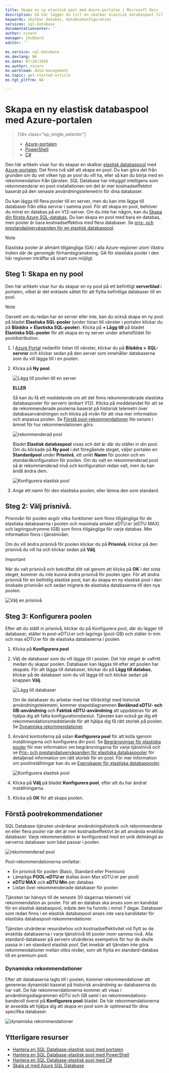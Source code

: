 ```yaml
---
title: Skapa en ny elastisk pool med Azure-portalen | Microsoft Docs
description: Så här lägger du till en skalbar elastisk databaspool till din SQL-databaskonfiguration för enklare administration och resursdelning över flera databaser.
keywords: skalbar databas, databaskonfiguration
services: sql-database
documentationcenter: ''
author: ninarn
manager: jhubbard
editor: ''

ms.service: sql-database
ms.devlang: NA
ms.date: 07/20/2016
ms.author: ninarn
ms.workload: data-management
ms.topic: get-started-article
ms.tgt_pltfrm: NA

---
```

# Skapa en ny elastisk databaspool med Azure-portalen
> [!div class="op_single_selector"]
> * [Azure-portalen](sql-database-elastic-pool-create-portal.md)
> * [PowerShell](sql-database-elastic-pool-create-powershell.md)
> * [C#](sql-database-elastic-pool-create-csharp.md)
> 
> 

Den här artikeln visar hur du skapar en skalbar [elastisk databaspool](sql-database-elastic-pool.md) med [Azure-portalen](https://portal.azure.com/). Det finns två sätt att skapa en pool. Du kan göra det från grunden om du vet vilken typ av pool du vill ha, eller så kan du börja med en rekommendation från tjänsten. SQL Database har inbyggd intelligens som rekommenderar en pool-installationen om det är mer kostnadseffektivt baserat på den senaste användningstelemetrin för dina databaser.

Du kan lägga till flera pooler till en server, men du kan inte lägga till databaser från olika servrar i samma pool. För att skapa en pool, behöver du minst en databas på en V12-server. Om du inte har någon, kan du [Skapa din första Azure SQL-databas](sql-database-get-started.md). Du kan skapa en pool med bara en databas, men pooler är bara kostnadseffektiva med flera databaser. Se [pris- och prestandaöverväganden för en elastisk databaspool](sql-database-elastic-pool-guidance.md).

> [!NOTE]
> Elastiska pooler är allmänt tillgängliga (GA) i alla Azure-regioner utom Västra Indien där de genomgår förhandsgranskning.  GA för elastiska pooler i den här regionen inträffar så snart som möjligt. 
> 
> 

## Steg 1: Skapa en ny pool
Den här artikeln visar hur du skapar en ny pool på ett befintligt **serverblad** i portalen, vilket är det enklaste sättet för att flytta befintliga databaser till en pool. 

> [!NOTE]
> Oavsett om du redan har en server eller inte, kan du också skapa en ny pool på bladet **Elastiska SQL-pooler** (under listan till vänster i portalen klickar du på **Bläddra** **>** **Elastiska SQL-pooler**). Klicka på **+ Lägg till** på bladet **Elastiska SQL-pooler** för att skapa en ny server under arbetsflödet för pooldistribution.
> 
> 

1. I [Azure Portal](http://portal.azure.com/) nedanför listan till vänster, klickar du på **Bläddra** **>** **SQL-servrar** och klickar sedan på den server som innehåller databaserna som du vill lägga till i en poolen.
2. Klicka på **Ny pool**.
   
    ![Lägg till poolen till en server](./media/sql-database-elastic-pool-create-portal/new-pool.png)
   
    **ELLER**
   
    Så kan du få ett meddelande om att det finns rekommenderade elastiska databaspooler för servern (enbart V12). Klicka på meddelandet för att se de rekommenderade poolerna baserat på historisk telemetri över databasanvändningen och klicka på nivån för att visa mer information och anpassa poolen. Se [Förstå pool-rekommendationer](#understand-pool-recommendations) lite senare i ämnet för hur rekommendationen görs.
   
    ![rekommenderad pool](./media/sql-database-elastic-pool-create-portal/recommended-pool.png)
   
    Bladet **Elastisk databaspool** visas och det är där du ställer in din pool. Om du klickade på **Ny pool** i det föregående steget, väljer portalen en **Standardpool** under **Prisnivå**, ett unikt **Namn** för poolen och en standardkonfiguration för poolen. Om du valt en rekommenderad pool så är rekommenderad nivå och konfiguration redan valt, men du kan ändå ändra dem.
   
    ![Konfigurera elastisk pool](./media/sql-database-elastic-pool-create-portal/configure-elastic-pool.png)
3. Ange ett namn för den elastiska poolen, eller lämna den som standard.

## Steg 2: Välj prisnivå.
Prisnivån för poolen avgör vilka funktioner som finns tillgängliga för de elastiska databaserna i poolen och maximala antalet eDTU:er (eDTU MAX) och lagringsutrymme (GB) som finns tillgängliga för varje databas. Mer information finns i tjänstnivåer.

Om du vill ändra prisnivå för poolen klickar du på **Prisnivå**, klickar på den prisnivå du vill ha och klickar sedan på **Välj**.

> [!IMPORTANT]
> När du valt prisnivå och bekräftat ditt val genom att klicka på **OK** i det sista steget, kommer du inte kunna ändra prisnivå för poolen igen. För att ändra prisnivå för en befintlig elastisk pool, kan du skapa en ny elastisk pool i den önskade prisnivån och sedan migrera de elastiska databaserna till den nya poolen.
> 
> 

![Välj en prisnivå](./media/sql-database-elastic-pool-create-portal/pricing-tier.png)

## Steg 3: Konfigurera poolen
Efter att du ställt in prisnivå, klickar du på Konfigurera pool, där du lägger till databaser, ställer in pool-eDTU:er och lagrings (pool-GB) och ställer in min och mas eDTU:er för de elastiska databaserna i poolen.

1. Klicka på **Konfigurera pool**
2. Välj de databaser som du vill lägga till i poolen. Det här steget är valfritt medan du skapar poolen. Databaser kan läggas till efter att poolen har skapats.
    För att lägga till databaser, klickar du på **Lägg till databas**, klickar på de databaser som du vill lägga till och klickar sedan på knappen **Välj**.
   
    ![Lägg till databaser](./media/sql-database-elastic-pool-create-portal/add-databases.png)
   
    Om de databaser du arbetar med har tillräckligt med historisk användningstelemetri, kommer stapeldiagrammen **Beräknad eDTU- och GB-användning** och **Faktisk eDTU-användning** att uppdateras för att hjälpa dig att fatta konfigurationsbeslut. Tjänsten kan också ge dig ett rekommendationsmeddelande för att hjälpa dig få rätt storlek på poolen. Se [Dynamiska rekommendationer](#dynamic-recommendations).
3. Använd kontrollerna på sidan **Konfigurera pool** för att kolla igenom inställningarna och konfigurera din pool. Se [Begränsningar för elastiska pooler](sql-database-elastic-pool.md#edtu-and-storage-limits-for-elastic-pools-and-elastic-databases) för mer information om begränsningarna för varje tjänstnivå och se [Pris- och prestandaöverväganden för elastiska databaspooler](sql-database-elastic-pool-guidance.md) för detaljerad information om rätt storlek för en pool. För mer information om poolinställningar kan du se [Egenskaper för elastiska databaspooler](sql-database-elastic-pool.md#elastic-database-pool-properties).
   
    ![Konfigurera elastisk pool](./media/sql-database-elastic-pool-create-portal/configure-performance.png)
4. Klicka på **Välj** på bladet **Konfigurera pool**, efter att du har ändrat inställningarna.
5. Klicka på **OK** för att skapa poolen.

## Förstå poolrekommendationer
SQL Database-tjänsten utvärderar användningshistorik och rekommenderar en eller flera pooler när det är mer kostnadseffektivt än att använda enskilda databaser. Varje rekommendation är konfigurerad med en unik delmängd av serverns databaser som bäst passar i poolen.

![rekommenderad pool](./media/sql-database-elastic-pool-create-portal/recommended-pool.png)  

Pool-rekommendationerna omfattar:

* En prisnivå för poolen (Basic, Standard eller Premium)
* Lämpliga **POOL-eDTU:er** (kallas även Max eDTU:er per pool)
* **eDTU MAX** och **eDTU Min** per databas
* Listan över rekommenderade databaser för poolen

Tjänsten tar hänsyn till de senaste 30 dagarnas telemetri vid rekommendation av pooler. För att en databas ska anses som en kandidat för en elastisk databaspool, måste den ha funnits i minst 7 dagar. Databaser som redan finns i en elastisk databaspool anses inte vara kandidater för elastiska databaspool-rekommendationer.

Tjänsten utvärderar resursbehov och kostnadseffektivitet vid flytt av de enskilda databaserna i varje tjänstnivå till pooler inom samma nivå. Alla standard-databaser på servern utvärderas exempelvis för hur de skulle passa in i en standard elastisk pool. Det innebär att tjänsten inte göra rekommendationer mellan olika nivåer, som att flytta en standard-databas till en premium-pool.

### Dynamiska rekommendationer
Efter att databaserna lagts till i poolen, kommer rekommendationer att genereras dynamiskt baserat på historisk användning av databaserna du har valt. De här rekommendationerna kommer att visas i användningsdiagrammen eDTU och GB samt i en rekommendations-banderoll överst på **Konfigurera pool**-bladet. De här rekommendationerna är avsedda att hjälpa dig att skapa en pool som är optimerad för dina specifika databaser.

![dynamiska rekommendationer](./media/sql-database-elastic-pool-create-portal/dynamic-recommendation.png)

## Ytterligare resurser
* [Hantera en SQL Database-elastisk pool med portalen](sql-database-elastic-pool-manage-portal.md)
* [Hantera en SQL Database-elastisk pool med PowerShell](sql-database-elastic-pool-manage-powershell.md)
* [Hantera en SQL Database-elastisk pool med C#](sql-database-elastic-pool-manage-csharp.md)
* [Skala ut med Azure SQL Database](sql-database-elastic-scale-introduction.md) 

<!--HONumber=Sep16_HO5-->


